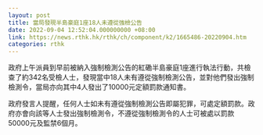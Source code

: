```yaml
---
layout: post
title: 當局發現半島豪庭1座18人未遵從強檢公告
date: 2022-09-04 12:52:04.000000000 +08:00
link: https://news.rthk.hk/rthk/ch/component/k2/1665486-20220904.htm
categories: rthk
---
```


政府上午派員到早前被納入強制檢測公告的紅磡半島豪庭1座進行執法行動，共檢查了約342名受檢人士，發現當中18人未有遵從強制檢測公告，並對他們發出強制檢測令，當局亦向其中4人發出了10000元定額罰款通知書。

政府發言人提醒，任何人士如未有遵從強制檢測公告即屬犯罪，可處定額罰款。政府亦會向該等人士發出強制檢測令，不遵從強制檢測令的人士可被處以罰款50000元及監禁6個月。
